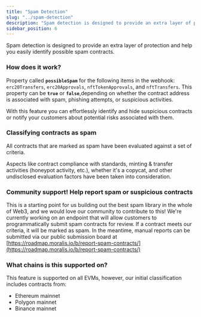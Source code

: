 ```yaml
---
title: "Spam Detection"
slug: "../spam-detection"
description: "Spam detection is designed to provide an extra layer of protection and help you easily identify potentially harmful contracts."
sidebar_position: 6
---
```


Spam detection is designed to provide an extra layer of protection and help you easily identify possible spam contracts.

### How does it work?
Property called **`possibleSpam`** for the following items in the webhook: `erc20Transfers`, `erc20Approvals`, `nftTokenApprovals`, and `nftTransfers`. This property can be **`true`** or **`false`**,depending on whether the contract address is associated with spam, phishing attempts, or suspicious activities.

With this feature you can effortlessly identify and hide suspicious contracts or notify your customers about potential risks associated with them.

### Classifying contracts as spam 

All contracts that are marked as spam have been evaluated against a set of criteria. 

Aspects like contract compliance with standards, minting & transfer activities (honeypot activity, etc.), whether it's a copycat, and other undisclosed evaluation factors have been taken into consideration.

### Community support! Help report spam or suspicious contracts 

This is a starting point for us building out the best spam library in the whole of Web3, and we would love our community to contribute to this! We're currently working on an endpoint that will allow customers to programmatically submit spam contracts for review. If a contract meets our criteria, it will be marked as spam. In the meantime, manual reports can be submitted via our public submission board at [https://roadmap.moralis.io/b/report-spam-contracts/](https://roadmap.moralis.io/b/report-spam-contracts/)

### What chains is this supported on?
This feature is supported on all EVMs, however, our initial classification includes contracts from:

- Ethereum mainnet
- Polygon mainnet
- Binance mainnet
